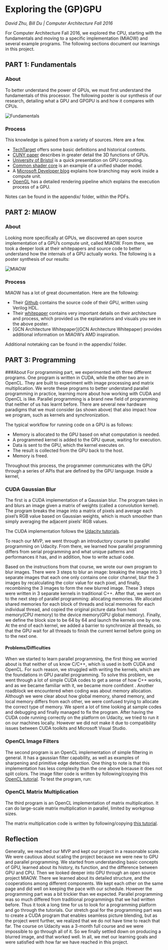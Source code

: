 # Exploring the (GP)GPU
*David Zhu, Bill Du | Computer Architecture Fall 2016*

For Computer Architecture Fall 2016, we explored the CPU, starting with the fundamentals and moving to a specific implementation (MIAOW) and several example programs. The following sections document our learnings in this project.

## PART 1: Fundamentals

### About

To better understand the power of GPUs, we must first understand the fundamentals of this processor. The following poster is our synthesis of our research, detailing what a GPU and GPGPU is and how it compares with CPUs.

![Fundamentals](assets/fundamentals.png)

### Process
This knowledge is gained from a variety of sources. Here are a few.

- [TechTarget](http://searchvirtualdesktop.techtarget.com/definition/GPU-graphics-processing-unit) offers some basic definitions and historical contexts.
- [CUNY paper](http://compsci.hunter.cuny.edu/~sweiss/course_materials/csci360/lecture_notes/gpus.pdf) describes in greater detail the 3D functions of GPUs.
- [University of Bristol](http://lorenabarba.com/gpuatbu/Program_files/Cruz_gpuComputing09.pdf) is a quick presentation on GPU computing.
- [Common shader core](https://msdn.microsoft.com/en-us/library/bb509580(VS.85).aspx) is an example of a unified shader model.
- A [Microsoft Developer blog](https://blogs.msdn.microsoft.com/nativeconcurrency/2012/03/26/warp-or-wavefront-of-gpu-threads/) explains how branching may work inside a compute unit.
- [OpenGL](https://www.opengl.org/wiki/Rendering_Pipeline_Overview) has a detailed rendering pipeline which explains the execution process of a GPU.

Notes can be found in the appendix/ folder, within the PDFs.

## PART 2: MIAOW

### About
Looking more specifically at GPUs, we discovered an open source implementation of a GPU’s compute unit, called MIAOW. From there, we took a deeper look at their whitepapers and source code to better understand how the internals of a GPU actually works. The following is a poster synthesis of our results:

![MIAOW](assets/miaow.png)

### Process
MIAOW has a lot of great documentation. Here are the following:

- Their [Github](https://github.com/VerticalResearchGroup/miaow) contains the source code of their GPU, written using Verilog HDL.
- Their [whitepaper](https://raw.githubusercontent.com/wiki/VerticalResearchGroup/miaow/files/MIAOW_Architecture_Whitepaper.pdf) contains very important details on their architecture and process, which provided us the explanations and visuals you see in the above poster.
- [GCN Architecture Whitepaper](GCN Architecture Whitepaper) provides additional information on MIAOW’s AMD inspiration.

Additional notetaking can be found in the appendix/ folder.

## PART 3: Programming

###About
For programming part, we experimented with three different  programs. One program is written in CUDA, while the other two are in OpenCL. They are built to experiment with image processing and matrix multiplication.
We wrote these programs to better understand parallel programming in practice, learning more about how working with CUDA and OpenCL is like. Parallel programming is a brand new field of programming that neither of us has learnt before. There are several new hardware paradigms that we must consider (as shown above) that also impact how we program, such as kernels and synchronization.

The typical workflow for running code on a GPU is as follows:

- Memory is allocated to the GPU based on what computation is needed.
- A programmed kernel is added to the GPU queue, waiting for execution.
- Data is sent to the GPU, which the kernel executes on.
- The result is collected from the GPU back to the host.
- Memory is freed.

Throughout this process, the programmer communicates with the GPU through a series of APIs that are defined by the GPU language. Inside a kernel,  

### CUDA Gaussian Blur
The first is a CUDA implementation of a Gaussian blur.  The program takes in and blurs an image given a matrix of weights (called a convolution kernel). The program breaks the image into a matrix of pixels and average each pixel’s RGB value based on Gaussian  weights, which is much smoother than simply averaging the adjacent pixels’ RGB values.

The CUDA implementation follows the [Udacity tutorials](https://www.udacity.com/course/intro-to-parallel-programming--cs344).

To reach our MVP, we went through an introductory course to parallel programming on Udacity. From there, we learned how parallel programming differs from serial programming and what unique patterns and performances it has, and in addition, how to write actual code.

Based on the instructions from that course, we wrote our own program to blur images. There were 3 steps to blur an image: breaking the image into 3 separate images that each one only contains one color channel, blur the 3 images by recalculating the color value for each pixel, and finally, recombining the 3 images to form the new blurred image. These 3 steps were written in 3 separate kernels in traditional C++. After that, we went on to the next step of parallel programming: allocating memories. We allocated shared memories for each block of threads and local memories for each individual thread, and copied the original picture data from host memory(CPU memory) to the device memory(GPU global memory).  Finally, we define the block size to be 64 by 64 and launch the kernels one by one. At the end of each kernel, we added a barrier to synchronize all threads, so that the GPU wait for all threads to finish the current kernel before going on to the next one.

#### Problems/Difficulties
When we started to learn parallel programming, the first thing we worried about is that neither of us know C/C++, which is used in both CUDA and OpenCL. For such reason, we struggled with writing the kernels, which are the foundations in GPU parallel programming. To solve this problem, we went through a lot of simple CUDA codes to get a sense of how C++ works, and as we became familiar with it, we became more confident . Another roadblock we encountered when coding was about memory allocation. Although we were clear about how global memory, shared memory, and local memory differs from each other, we were confused trying to allocate the correct type of memory. We spent a lot of time looking at sample codes and debugging and finally managed to fix the program.  After having  the CUDA code running correctly on the platform on Udacity, we tried to run it on our machines locally. However  we did not make it due to compatibility issues between CUDA toolkits and Microsoft Visual Studio.

### OpenCL Image Filters
The second program is an OpenCL implementation of simple filtering in general. It has a gaussian filter capability,  as well as examples of sharpening and primitive edge detection. One thing to note is that this implementation has less complexity than the one above because it does not split colors.
The image filter code is written by following/copying  this [OpenCL tutorial](https://anteru.net/blog/2012/11/03/2009/).
To test the program, run:

### OpenCL Matrix Multiplication
The third program is an OpenCL implementation of matrix multiplication. It can do large-scale matrix multiplication  in parallel, limited by workgroup sizes.

The matrix multiplication code is written by following/copying [this tutorial](http://gpgpu-computing4.blogspot.com/2009/09/matrix-multiplication-2-opencl.html).

## Reflection
Generally, we reached our MVP and kept our project in a reasonable scale. We were cautious about scaling the project because we were new to GPU and parallel programming. We started from understanding basic concepts of GPU, learned about its history, its function, and the difference between GPU and CPU. Then we looked deeper into GPU through an open source project MIAOW. There we learned about its detailed structure, and the cooperations among different components. We kept each other on the same page and did well on keeping the pace with our schedule. However the programming part was a bit trickier than we expected. Parallel programming was so much differed  from traditional programmings that we had written before. Thus it took a long time for us to look for a programming platform and go through the tutorials. Our stretch goal for the programming part was to create a CUDA program that enables seamless picture blending, but as the project went further, we realized that we do not have time to reach that far. The course on Udacity was a 3-month full course and we were impossible to go through all of it. So we finally settled down on producing a blurred image, and that worked well. In all, we met our learning goals and were satisfied with how far we have reached in this project.
